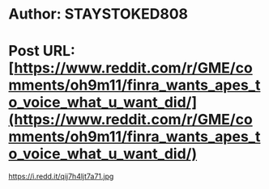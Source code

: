 # Author: STAYSTOKED808
# Post URL: [https://www.reddit.com/r/GME/comments/oh9m11/finra_wants_apes_to_voice_what_u_want_did/](https://www.reddit.com/r/GME/comments/oh9m11/finra_wants_apes_to_voice_what_u_want_did/)


https://i.redd.it/qij7h4ljt7a71.jpg